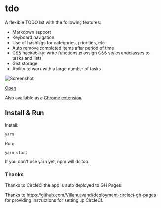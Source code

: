 # tdo

A flexible TODO list with the following features:

- Markdown support
- Keyboard navigation
- Use of hashtags for categories, priorities, etc
- Auto remove completed items after period of time
- CSS hackability: write functions to assign CSS styles andclasses to tasks and lists
- Gist storage
- Ability to work with a large number of tasks

![Screenshot](/assets/screenshot.png)

[Open](https://tdo.cxjs.io)

Also available as a [Chrome extension](https://chrome.google.com/webstore/detail/tdo/aaaabkbhklmpmlnjnbicdahijpkgnkfk).

## Install & Run

Install:
```
yarn
```    
Run:
```
yarn start    
```

If you don't use yarn yet, npm will do too.

### Thanks

Thanks to CircleCI the app is auto deployed to GH Pages.
 
Thanks to https://github.com/Villanuevand/deployment-circleci-gh-pages for 
providing instructions for setting up CircleCI.
